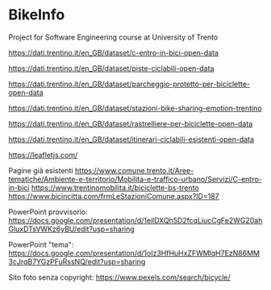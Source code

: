 # BikeInfo
Project for Software Engineering course at University of Trento


https://dati.trentino.it/en_GB/dataset/c-entro-in-bici-open-data

https://dati.trentino.it/en_GB/dataset/piste-ciclabili-open-data

https://dati.trentino.it/en_GB/dataset/parcheggio-protetto-per-biciclette-open-data

https://dati.trentino.it/en_GB/dataset/stazioni-bike-sharing-emotion-trentino

https://dati.trentino.it/en_GB/dataset/rastrelliere-per-biciclette-open-data

https://dati.trentino.it/en_GB/dataset/itinerari-ciclabili-esistenti-open-data


https://leafletjs.com/


Pagine già esistenti
https://www.comune.trento.it/Aree-tematiche/Ambiente-e-territorio/Mobilita-e-traffico-urbano/Servizi/C-entro-in-bici
https://www.trentinomobilita.it/biciclette-bs-trento
https://www.bicincitta.com/frmLeStazioniComune.aspx?ID=187

PowerPoint provvisorio:  https://docs.google.com/presentation/d/1eilDXQh5D2fcqLiucCgFe2WG20ahGluxDTsVWKz6yBU/edit?usp=sharing

PowerPoint "tema":  https://docs.google.com/presentation/d/1oIz3HfHuHxZFWMlqH7EzN86MM3cJrqB7YGzPFuRssNQ/edit?usp=sharing

Sito foto senza copyright:  https://www.pexels.com/search/bicycle/
